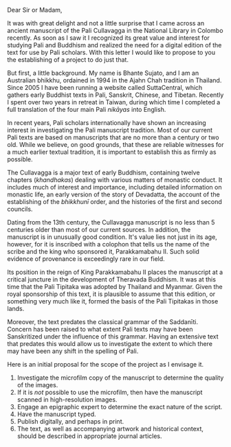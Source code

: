 Dear Sir or Madam,

It was with great delight and not a little surprise that I came across an ancient manuscript of the Pali Cullavagga in the National Library in Colombo recently. As soon as I saw it I recognized its great value and interest for studying Pali and Buddhism and realized the need for a digital edition of the text for use by Pali scholars. With this letter I would like to propose to you the establishing of a project to do just that. 

But first, a little background. My name is Bhante Sujato, and I am an Australian bhikkhu, ordained in 1994 in the Ajahn Chah tradition in Thailand. Since 2005 I have been running a website called SuttaCentral, which gathers early Buddhist texts in Pali, Sanskrit, Chinese, and Tibetan. Recently I spent over two years in retreat in Taiwan, during which time I completed a full translation of the four main Pali *nikāyas* into English.

In recent years, Pali scholars internationally have shown an increasing interest in investigating the Pali manuscript tradition. Most of our current Pali texts are based on manuscripts that are no more than a century or two old. While we believe, on good grounds, that these are reliable witnesses for a much earlier textual tradition, it is important to establish this as firmly as possible.

The Cullavagga is a major text of early Buddhism, containing twelve chapters (*khandhakas*) dealing with various matters of monastic conduct. It includes much of interest and importance, including detailed information on monastic life, an early version of the story of Devadatta, the account of the establishing of the *bhikkhunī* order, and the histories of the first and second councils.

Dating from the 13th century, the Cullavagga manuscript is no less than 5 centuries older than most of our current sources. In addition, the manuscript is in unusually good condition. It's value lies not just in its age, however, for it is inscribed with a colophon that tells us the name of the scribe and the king who sponsored it, Parakkamabahu II. Such solid evidence of provenance is exceedingly rare in our field.

Its position in the reign of King Parakkamabahu II places the manuscript at a critical juncture in the development of Theravada Buddhism. It was at this time that the Pali Tipitaka was adopted by Thailand and Myanmar. Given the royal sponsorship of this text, it is plausible to assume that this edition, or something very much like it, formed the basis of the Pali Tipitakas in those lands.

Moreover, the text predates the classical grammar of the Saddanīti. Concern has been raised to what extent Pali texts may have been Sanskritized under the influence of this grammar. Having an extensive text that predates this would allow us to investigate the extent to which there may have been any shift in the spelling of Pali.

Here is an initial proposal for the scope of the project as I envisage it.

1. Investigate the microfilm copy of the manuscript to determine the quality of the images.
2. If it is *not* possible to use the microfilm, then have the manuscript scanned in high-resolution images.
3. Engage an epigraphic expert to determine the exact nature of the script.
4. Have the manuscript typed.
5. Publish digitally, and perhaps in print.
6. The text, as well as accompanying artwork and historical context, should be described in appropriate journal articles.
